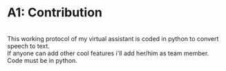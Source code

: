 # A1: Contribution
<br/>This working protocol of my virtual assistant is coded in python to convert speech to text. 
<br/>If anyone can add other cool features i'll add her/him as team member.
<br/>Code must be in python.

